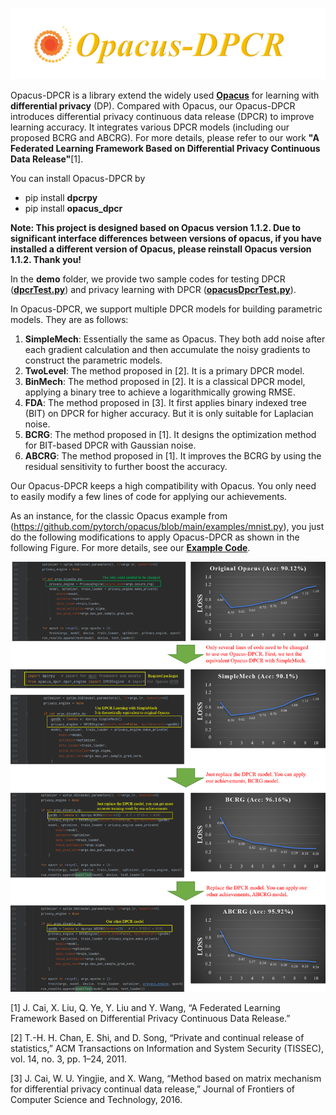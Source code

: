 ![image](https://github.com/imcjp/Opacus-DPCR/blob/main/data/img/logo.png)

Opacus-DPCR is a library extend the widely used [**Opacus**](https://github.com/pytorch/opacus) for learning with **differential privacy** (DP). Compared with Opacus, our Opacus-DPCR introduces differential privacy continuous data release (DPCR) to improve learning accuracy. It integrates various DPCR models (including our proposed BCRG and ABCRG). For more details, please refer to our work **"A Federated Learning Framework Based on Differential Privacy Continuous Data Release"**[1].

You can install Opacus-DPCR by
* pip install **dpcrpy**
* pip install **opacus_dpcr**

**Note: This project is designed based on Opacus version 1.1.2. Due to significant interface differences between versions of opacus, if you have installed a different version of Opacus, please reinstall Opacus version 1.1.2. Thank you!**

In the **demo** folder, we provide two sample codes for testing DPCR ([**dpcrTest.py**](https://github.com/imcjp/Opacus-DPCR/blob/main/demo/dpcrTest.py)) and privacy learning with DPCR ([**opacusDpcrTest.py**](https://github.com/imcjp/Opacus-DPCR/blob/main/demo/opacusDpcrTest.py)).


In Opacus-DPCR, we support multiple DPCR models for building parametric models. They are as follows:
1. **SimpleMech**: Essentially the same as Opacus. They both add noise after each gradient calculation and then accumulate the noisy gradients to construct the parametric models.
2. **TwoLevel**: The method proposed in [2]. It is a primary DPCR model.
3. **BinMech**: The method proposed in [2]. It is a classical DPCR model, applying a binary tree to achieve a logarithmically growing RMSE.
4. **FDA**: The method proposed in [3]. It first applies binary indexed tree (BIT) on DPCR for higher accuracy. But it is only suitable for Laplacian noise.
5. **BCRG**: The method proposed in [1]. It designs the optimization method for BIT-based DPCR with Gaussian noise.
6. **ABCRG**: The method proposed in [1]. It improves the BCRG by using the residual sensitivity to further boost the accuracy.

Our Opacus-DPCR keeps a high compatibility with Opacus. You only need to easily modify a few lines of code for applying our achievements.

As an instance, for the classic Opacus example from (https://github.com/pytorch/opacus/blob/main/examples/mnist.py), you just do the following modifications to apply Opacus-DPCR as shown in the following Figure. For more details, see our [**Example Code**](https://github.com/imcjp/Opacus-DPCR/blob/main/demo/opacusDpcrTest.py).

![image](https://github.com/imcjp/Opacus-DPCR/blob/main/data/img/guide.png)

[1] J. Cai, X. Liu, Q. Ye, Y. Liu and Y. Wang, “A Federated Learning Framework Based on Differential Privacy Continuous Data Release.”

[2] T.-H. H. Chan, E. Shi, and D. Song, “Private and continual release of statistics,” ACM Transactions on Information and System Security (TISSEC), vol. 14, no. 3, pp. 1–24, 2011.

[3] J. Cai, W. U. Yingjie, and X. Wang, “Method based on matrix mechanism for differential privacy continual data release,” Journal of Frontiers of Computer Science and Technology, 2016.
